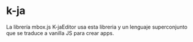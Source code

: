 # k-ja
La librería mbox.js
K-jaEditor usa esta libreria y un lenguaje superconjunto que se traduce a vanilla JS para crear apps.
